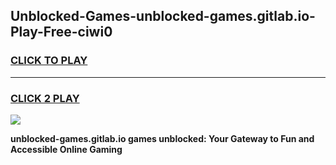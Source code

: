 
## Unblocked-Games-unblocked-games.gitlab.io-Play-Free-ciwi0
<h3>
<a href="https://premium76.site?title=unblocked-games.gitlab.io&ref=23A">CLICK TO PLAY</a></h3>
<hr>

<h3>
<a href="https://premium76.site?title=unblocked-games.gitlab.io&ref=23A">CLICK 2 PLAY</a>
  
</h3>

<a href="https://premium76.site?title=unblocked-games.gitlab.io&ref=23A"><img src="https://clearcache.store/games.png"></a>


**unblocked-games.gitlab.io games unblocked: Your Gateway to Fun and Accessible Online Gaming**
